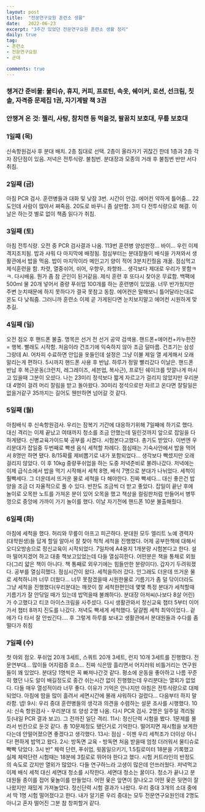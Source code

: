 ```yaml
---
layout: post
title:  "전문연구요원 훈련소 생활"
date:   2022-06-23
excerpt: "3주간 있었던 전문연구요원 훈련소 생활 정리"
daily: true
tag:
- 훈련소
- 전문연구요원
- 군대

comments: true
---
```




### 챙겨간 준비물: 물티슈, 휴지, 커피, 프로틴, 속옷, 쉐이커, 로션, 선크림, 칫솔, 자격증 문제집 1권, 자기계발 책 3권
### 안챙겨 온 것: 젤리, 사탕, 참치캔 등 먹을것, 팔꿈치 보호대, 무릎 보호대

### 1일째 (목)
신속항원검사 후 분대 배치. 2층 침대로 선택. 2층이 올라가기 귀찮긴 한데 1층과 2층 각자 장단점이 있음. 저녁은 전투식량. 불침번. 분대장과 모종의 거래 후 불침번 반만 서다 취침.

### 2일째 (금)
아침 PCR 검사. 훈련병들과 대화 및 낮잠 3번. 시간이 안감. 에어컨 약하게 틀어줌... 22도인데 사람이 많아서 쪄죽음. 20도로 바꾸니 좀 살만함. 3끼 다 전투식량으로 해결. 이날은 하는것 별로 없이 책좀 읽다가 취침.

### 3일째 (토)
아침 전투식량. 오전 중 PCR 검사결과 나옴. 113번 훈련병 양성판정... 바이... 우린 이제 격지조치됨. 밥과 샤워 다 마지막에 배정됨. 점심부터는 분대장들이 배식을 가져와서 생활관에서 밥을 먹음. 밥이 마지막이라 메인고기 양이 적어 3분치킨줬음 개꿀. 점심먹고 제식훈련을 함. 차렷, 열중쉬어, 쉬어, 우향우, 좌향좌... 생각보다 제대로 우리가 못함ㅋㅋ. 다시배움. 뭔가 좀 참 군인이 된거같음. 제식 훈련 후 또다시 찾아온 무료함. 백팩에 500ml 물 20개 넣어서 중량 푸쉬업 100개를 하는 훈련병이 있었음. 너무 반가웠지만 주변 눈치때문에 하지 못하다가 결국 못참고 동참. 에어컨은 말해보니 틀어달라는대로 온도 다 낮춰줌. 그러니까 훈련소 이제 곧 가게된다면 눈치보지말고 에어컨 시원하게 맞추길.

### 4일째 (일)
오전 점오 후 핸드폰 불출. 명목은 선거 전 선거 공약 검색용. 핸드폰+에어컨+카누한잔 = 행복. 빨래도 시작함. 처음이라 건조기에 익숙하지 않아 조금 덜마름. 건조기는 삼성 그랑데 AI. 어차피 수료하면 안입을 옷들인데 설정은 그냥 이불 제일 열 세게해서 오래 말리는게 편하다. 5시까지 핸드폰 사용 후 반납. 하루가 정말 빨리갔다 이날은. 핸드폰 반납 후 복근운동(크런치, 레그레이즈, 세븐업, 복사근), 프로틴 쉐이크를 맛깔나게 마시고 있을때 그분이 오셨다. 나는 23미리 정석보다 짧게 자르고가 걸리지 않았지만 우리분대 4명이 걸려 머리 잘림을 받고 돌아왔다. 30미리 정석으로만 자르고 온다면 잘릴일은 없을거같구 35까지는 길어도 웬만하면 넘어갈 것 같다.

### 5일째 (월)
아침배식 후 신속항원검사. 우리는 잠복기 기간에 대응하기위해 7일째에 하기로 했다. 대신 격리는 이제 끝났고 여태까지 청소를 조금 안했는데 밀린것까지 앞으로 잡일을 다 하게됐다. 신병교육가이드북 공부를 시켰다. 시험본다고했다. 총기도 받았다. 이번엔 우리분대가 잡일중 두번째로 빡센 음식 세척할 차례다. 점심때는 기숙사안에서 밥을 먹어서 8명만 하면 됐다. 8/15확률 제비뽑기로 내가 포함되었다... 생각보다 빡셌지만 오래걸리지 않았다. 이 후 10kg 중량푸쉬업을 하는 도중 저녁준비로 불려나갔다. 저녁에는 이제 급식소에서 밥을 먹기 시작해서 세척 8명, 배식 7명으로 분대가 나뉘었다. 세척이 훨빡세다. 그 더운데서 뜨거운 물로 세척을 다 해야한다. 진짜 빡세다... 대신 좋은건 밥양을 조금 더 자율적으로 풀 수 있다. 반찬도 조금씩 더 받고 좋았다. 잡일이 끝난 후에 놀이로 오목판 노트를 가져온 분이 있어 오목을 했고 책상을 컬링판처럼 만들어서 병뚜껑으로 중앙에 가까이 가기 놀이를 했다. 이날 자기전에 핸드폰 10분 불출해줬다.

### 6일째 (화)
아침에 세척을 했다. 허리와 무릎이 아프고 피곤하다. 분대원 모두 엘리트 노예 경력자(대학원생)들 답게 할일 알아서 잘 찾아 척척 세척을 진행했다. 어제 공부한책에 대해서 오디오방송으로 정신교육이 시작되었다. 7일차에 A4용지 1개분량 시험본다고 한다. 설마 떨어지겠어 하고 대충 책보고있었는데 다들 열심히한다. 어떤분은 책을 통채로 외웠다(그리 얇은 책이 아니다. 책 통째로 외우기에는 힘들만한 분량이다). 갑자기 두려워졌다. 공부를 열심히했다. 점심시간이 왔다. 세척을하러 갔다. 안그래도 더운데 뜨거운 물로 세척하니까 너무 더웠다... 너무 못참겠을때 시원한물로 기름기가 좀 덜 닦이더라도 그냥 세척을 진행했다(우리분대는 깨끗이 잘 세척한편인데 몇몇 특정 분대가 세척할때 기름기가 잘 안닦일 때가 있는데 밥먹을때 불쾌하다). 분대장 아저씨(나보다 8살 어린)가 수고했다고 티코 아이스크림을 사주셨다. 다시 생활관와서 정신교육 챕터 5부터 이어가서 챕터 8까지 진도를 나갔다. 저녁도 빡세게 세척했다. 달걀찜 세척 최악이었다.. 겉에가 다 타서 잘 안씼긴다.... 후 그렇게 하루를 보내고 생활관에서 분대원들과 수다를 좀 떨다가 취침

### 7일째 (수)
첫 야외 점오. 푸쉬업 20개 3세트, 스쿼트 20개 3세트, 런지 10개 3세트를 진행했다. 전문연부대... 많이들 어지럼증 호소... 진짜 식은땀 흘리면서 어지러워 비틀거리는 연구원들이 꽤 있었다. 분대당 1명씩은 꼭 빠져나간것 같다. 평소에 운동을 좋아하고 나름 꾸준히 했던 나도 알이 배길정도로 중간 쉬는시간 없이 진행했는데 우리분대는 열외가 없었다. 다들 매우 열성적이라 너무 좋다. 이유가 기억은 안나지만 아침은 전투식량으로 대체되었다. 아침에 땀을 많이 흘려서 세면시간에 몰래 샤워하다 걸렸다... 다음부터 하지 말라함. 넵! 9시: 우리 중대 훈련병들의 생각과 의견을 수렴하는 설문 조사를 시행했다. 10시: 신속 항원검사 - 우리분대 또 양성 2명 나옴. 다시 PCR 검사. 2명은 일주일 격리될듯(내일 PCR 결과 보고). 그 전까진 일단 격리. 11시: 정신단력 시험을 봤다. 1문제를 몰라서 빈칸으로 둔것 같다. 총 10문제정도 됐던거로 기억한다. 떨어지면 재시험을 보게한다는데 안떨어졌으면 좋겠다고 생각했다. 13시: 점심 - 이젠 우리 세척조가 더이상 아니다! 편하게 밥먹고 왔다. 2시: 방독면 교육 - 방독면 처음 받을때 엄청 더러워서 물티슈로 빡빡 닦았다. 3시 반" 체력 단련, 푸쉬업, 윗몸일으키기, 1.5킬로미터 18분을 기록했고 실제 체력단련 시험때는 18분에 3킬로로 뛰어야 한다고 했다. 시험 커트라인의 반정도의 속도로 갔지만 열외가 많았다. 다들 연구하느라 고생이 많은데 안쓰러웠다. 저녁먹고 이제 배식 세척 대신 세면대 청소를 시작한다. 세면대 청소는 꿀이다. 청소가 끝나고 분대원들 종이를 접어 윷놀이를 만들었다. 어떤 윷은 앞면이 잘나오고 어떤 윷은 뒷면이 잘 나왔지만 재밌게 가져놀았다. 정신단력 시험 결과가 나왔다. 우리 중대 3개의 소대 중에서 딱 1명 시험 떨어졌다고 한다. 내가 알기론 우리 중대는 모두 전문연구요원인데 2명도 아니고 혼자 떨어진 그분 참 창피할거 같다.
